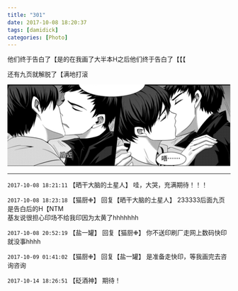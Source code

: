 ```yaml
---
title: "301"
date: 2017-10-08 18:20:37
tags: [damidick]
categories: [Photo]
---
```


<p>他们终于告白了【是的在我画了大半本H之后他们终于告白了【【【</p> 
<p>还有九页就解脱了【满地打滚</p>

![](https://raw.githubusercontent.com/alicewish/meowchain247/master/img_cVZNdzJtQk9JV2VVNktRZGNUN1hEeGlieGlVZFloeXZjUitNSndROU40ODNad2VUbllyMU9RPT0.jpg)

---

`2017-10-08 18:21:11` 【晒干大脑的土星人】 哇，大哭，充满期待！！！

`2017-10-08 18:23:18` 【猫厨✙】 回复【晒干大脑的土星人】 233333后面九页是告白后的H【NTM   
基友说很担心印场不给我印因为太黄了hhhhhhh

`2017-10-08 20:52:19` 【盐一罐】 回复【猫厨✙】 你不送印刷厂走网上数码快印就没事hhhh

`2017-10-09 01:41:02` 【猫厨✙】 回复【盐一罐】 是准备走快印，等我画完去咨询咨询

`2017-10-14 18:26:51` 【砭酒神】 期待！
